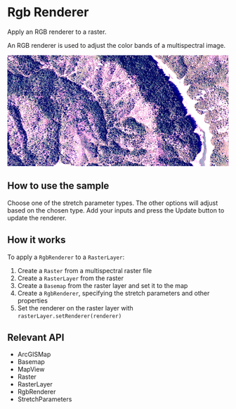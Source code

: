# Rgb Renderer

Apply an RGB renderer to a raster.

An RGB renderer is used to adjust the color bands of a multispectral image.

![](RgbRenderer.png)

## How to use the sample

Choose one of the stretch parameter types. The other options will adjust based on the chosen type. Add your 
inputs and press the Update button to update the renderer.

## How it works

To apply a `RgbRenderer` to a `RasterLayer`:

1.  Create a `Raster` from a multispectral raster file
2.  Create a `RasterLayer` from the raster
3.  Create a `Basemap` from the raster layer and set it to the map
4.  Create a `RgbRenderer`, specifying the stretch parameters and other properties
5.  Set the renderer on the raster layer with `rasterLayer.setRenderer(renderer)`

## Relevant API

*   ArcGISMap
*   Basemap
*   MapView
*   Raster
*   RasterLayer
*   RgbRenderer
*   StretchParameters

